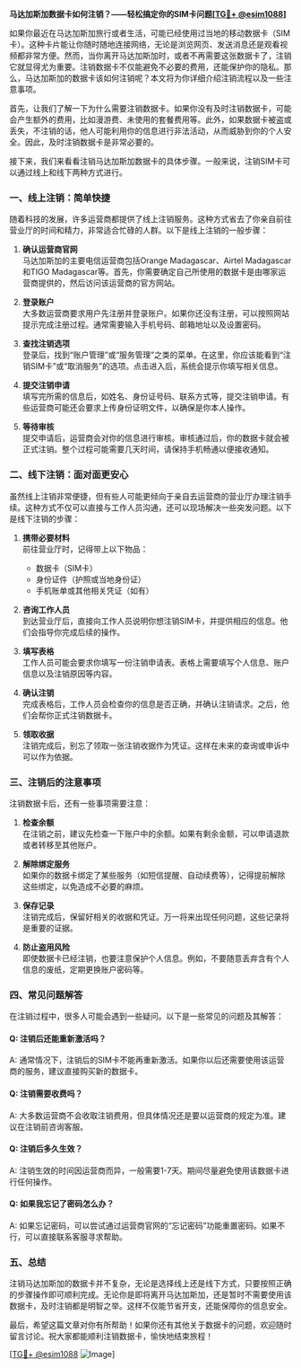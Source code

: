 **马达加斯加数据卡如何注销？——轻松搞定你的SIM卡问题[[TG💪+ @esim1088](https://t.me/s/esim1088)]**

如果你最近在马达加斯加旅行或者生活，可能已经使用过当地的移动数据卡（SIM卡）。这种卡片能让你随时随地连接网络，无论是浏览网页、发送消息还是观看视频都非常方便。然而，当你离开马达加斯加时，或者不再需要这张数据卡了，注销它就显得尤为重要。注销数据卡不仅能避免不必要的费用，还能保护你的隐私。那么，马达加斯加的数据卡该如何注销呢？本文将为你详细介绍注销流程以及一些注意事项。

首先，让我们了解一下为什么需要注销数据卡。如果你没有及时注销数据卡，可能会产生额外的费用，比如漫游费、未使用的套餐费用等。此外，如果数据卡被盗或丢失，不注销的话，他人可能利用你的信息进行非法活动，从而威胁到你的个人安全。因此，及时注销数据卡是非常必要的。

接下来，我们来看看注销马达加斯加数据卡的具体步骤。一般来说，注销SIM卡可以通过线上和线下两种方式进行。

### **一、线上注销：简单快捷**

随着科技的发展，许多运营商都提供了线上注销服务。这种方式省去了你亲自前往营业厅的时间和精力，非常适合忙碌的人群。以下是线上注销的一般步骤：

1. **确认运营商官网**  
   马达加斯加的主要电信运营商包括Orange Madagascar、Airtel Madagascar和TIGO Madagascar等。首先，你需要确定自己所使用的数据卡是由哪家运营商提供的，然后访问该运营商的官方网站。

2. **登录账户**  
   大多数运营商要求用户先注册并登录账户。如果你还没有注册，可以按照网站提示完成注册过程。通常需要输入手机号码、邮箱地址以及设置密码。

3. **查找注销选项**  
   登录后，找到“账户管理”或“服务管理”之类的菜单。在这里，你应该能看到“注销SIM卡”或“取消服务”的选项。点击进入后，系统会提示你填写相关信息。

4. **提交注销申请**  
   填写完所需的信息后，如姓名、身份证号码、联系方式等，提交注销申请。有些运营商可能还会要求上传身份证明文件，以确保是你本人操作。

5. **等待审核**  
   提交申请后，运营商会对你的信息进行审核。审核通过后，你的数据卡就会被正式注销。整个过程可能需要几天时间，请保持手机畅通以便接收通知。

### **二、线下注销：面对面更安心**

虽然线上注销非常便捷，但有些人可能更倾向于亲自去运营商的营业厅办理注销手续。这种方式不仅可以直接与工作人员沟通，还可以现场解决一些突发问题。以下是线下注销的步骤：

1. **携带必要材料**  
   前往营业厅时，记得带上以下物品：
   - 数据卡（SIM卡）
   - 身份证件（护照或当地身份证）
   - 手机账单或其他相关凭证（如有）

2. **咨询工作人员**  
   到达营业厅后，直接向工作人员说明你想注销SIM卡，并提供相应的信息。他们会指导你完成后续的操作。

3. **填写表格**  
   工作人员可能会要求你填写一份注销申请表。表格上需要填写个人信息、账户信息以及注销原因等内容。

4. **确认注销**  
   完成表格后，工作人员会检查你的信息是否正确，并确认注销请求。之后，他们会帮你正式注销数据卡。

5. **领取收据**  
   注销完成后，别忘了领取一张注销收据作为凭证。这样在未来的查询或申诉中可以作为依据。

### **三、注销后的注意事项**

注销数据卡后，还有一些事项需要注意：

1. **检查余额**  
   在注销之前，建议先检查一下账户中的余额。如果有剩余金额，可以申请退款或者转移至其他账户。

2. **解除绑定服务**  
   如果你的数据卡绑定了某些服务（如短信提醒、自动续费等），记得提前解除这些绑定，以免造成不必要的麻烦。

3. **保存记录**  
   注销完成后，保留好相关的收据和凭证。万一将来出现任何问题，这些记录将是重要的证据。

4. **防止盗用风险**  
   即使数据卡已经注销，也要注意保护个人信息。例如，不要随意丢弃含有个人信息的废纸，定期更换账户密码等。

### **四、常见问题解答**

在注销过程中，很多人可能会遇到一些疑问。以下是一些常见的问题及其解答：

#### **Q: 注销后还能重新激活吗？**
A: 通常情况下，注销后的SIM卡不能再重新激活。如果你以后还需要使用该运营商的服务，建议直接购买新的数据卡。

#### **Q: 注销需要收费吗？**
A: 大多数运营商不会收取注销费用，但具体情况还是要以运营商的规定为准。建议在注销前咨询客服。

#### **Q: 注销后多久生效？**
A: 注销生效的时间因运营商而异，一般需要1-7天。期间尽量避免使用该数据卡进行任何操作。

#### **Q: 如果我忘记了密码怎么办？**
A: 如果忘记密码，可以尝试通过运营商官网的“忘记密码”功能重置密码。如果不行，可以直接联系客服寻求帮助。

### **五、总结**

注销马达加斯加的数据卡并不复杂，无论是选择线上还是线下方式，只要按照正确的步骤操作即可顺利完成。无论你是即将离开马达加斯加，还是暂时不需要使用该数据卡，及时注销都是明智之举。这样不仅能节省开支，还能保障你的信息安全。

最后，希望这篇文章对你有所帮助！如果你还有其他关于数据卡的问题，欢迎随时留言讨论。祝大家都能顺利注销数据卡，愉快地结束旅程！

[[TG💪+ @esim1088](https://t.me/s/esim1088) ![Image](https://i.postimg.cc/4NQfJmqS/Snipaste-2025-05-13-00-14-12.png)]